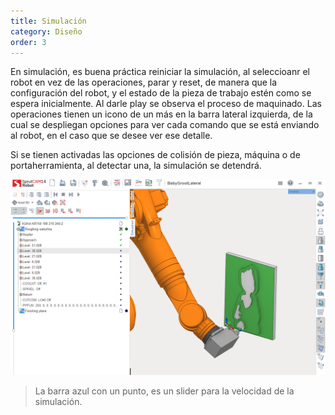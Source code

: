 ```yaml
---
title: Simulación
category: Diseño
order: 3
---
```


En simulación, es buena práctica reiniciar la simulación, al seleccioanr el robot en vez de las operaciones, parar y reset, de manera que la configuración del robot, y el estado de la pieza de trabajo estén como se espera inicialmente. Al darle play se observa el proceso de maquinado. 
Las operaciones tienen un icono de un más en la barra lateral izquierda, de la cual se despliegan opciones para ver cada comando que se está enviando al robot, en el caso que se desee ver ese detalle.

Si se tienen activadas las opciones de colisión de pieza, máquina o de portaherramienta, al detectar una, la simulación se detendrá.

![Alt text](../../images/Simulation.png?raw=true "Desbaste")

> La barra azul con un punto, es un slider para la velocidad de la simulación.
